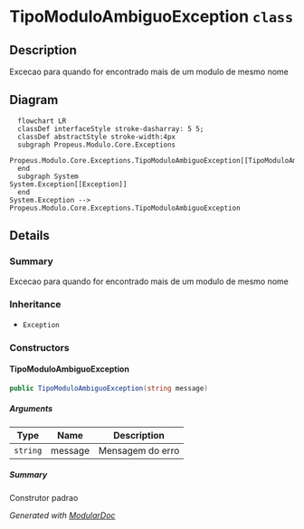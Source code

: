# TipoModuloAmbiguoException `class`

## Description
Excecao para quando for encontrado mais de um modulo de mesmo nome

## Diagram
```mermaid
  flowchart LR
  classDef interfaceStyle stroke-dasharray: 5 5;
  classDef abstractStyle stroke-width:4px
  subgraph Propeus.Modulo.Core.Exceptions
  Propeus.Modulo.Core.Exceptions.TipoModuloAmbiguoException[[TipoModuloAmbiguoException]]
  end
  subgraph System
System.Exception[[Exception]]
  end
System.Exception --> Propeus.Modulo.Core.Exceptions.TipoModuloAmbiguoException
```

## Details
### Summary
Excecao para quando for encontrado mais de um modulo de mesmo nome

### Inheritance
 - `Exception`

### Constructors
#### TipoModuloAmbiguoException
```csharp
public TipoModuloAmbiguoException(string message)
```
##### Arguments
| Type | Name | Description |
| --- | --- | --- |
| `string` | message | Mensagem do erro |

##### Summary
Construtor padrao

*Generated with* [*ModularDoc*](https://github.com/hailstorm75/ModularDoc)
